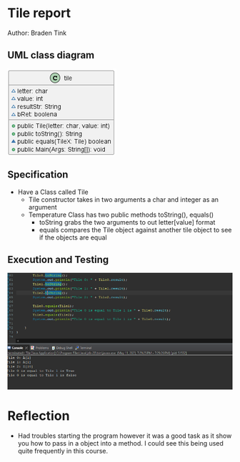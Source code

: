# Tile report
Author: Braden Tink


## UML class diagram
![Example screenshot](TileUML.png)

## Specification
 - Have a Class called Tile 
	- Tile constructor takes in two arguments a char and integer as an argument 
	- Temperature Class has two public methods toString(), equals()
		- toString grabs the two arguments to out letter[value] format
		- equals compares the Tile object against another tile object to see if the objects are 		equal

## Execution and Testing
![Example screenshot](TileResult.png)

# Reflection
- Had troubles starting the program however it was a good task as it show you how to pass in a object into a method. I could see this being used quite frequently in this course. 
